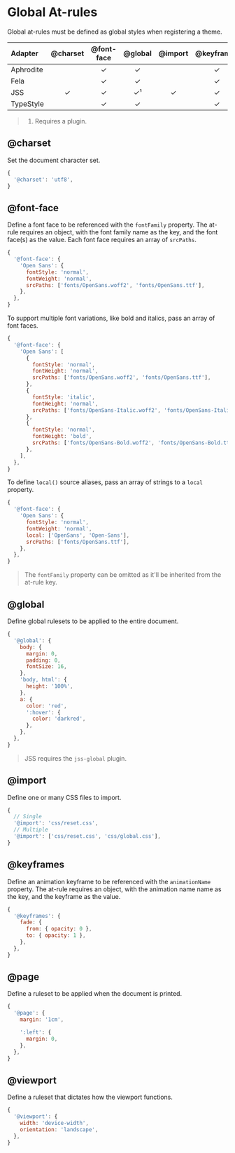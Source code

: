 # Global At-rules

Global at-rules must be defined as global styles when registering a theme.

| Adapter   | @charset | @font-face | @global | @import | @keyframes | @page | @viewport |
| :-------- | :------: | :--------: | :-----: | :-----: | :--------: | :---: | :-------: |
| Aphrodite |          |     ✓      |    ✓    |         |     ✓      |       |           |
| Fela      |          |     ✓      |    ✓    |         |     ✓      |       |           |
| JSS       |    ✓     |     ✓      |   ✓¹    |    ✓    |     ✓      |       |     ✓     |
| TypeStyle |          |     ✓      |    ✓    |         |     ✓      |       |           |

> 1. Requires a plugin.

## @charset

Set the document character set.

```javascript
{
  '@charset': 'utf8',
}
```

## @font-face

Define a font face to be referenced with the `fontFamily` property. The at-rule requires an object,
with the font family name as the key, and the font face(s) as the value. Each font face requires an
array of `srcPaths`.

```javascript
{
  '@font-face': {
    'Open Sans': {
      fontStyle: 'normal',
      fontWeight: 'normal',
      srcPaths: ['fonts/OpenSans.woff2', 'fonts/OpenSans.ttf'],
    },
  },
}
```

To support multiple font variations, like bold and italics, pass an array of font faces.

```javascript
{
  '@font-face': {
    'Open Sans': [
      {
        fontStyle: 'normal',
        fontWeight: 'normal',
        srcPaths: ['fonts/OpenSans.woff2', 'fonts/OpenSans.ttf'],
      },
      {
        fontStyle: 'italic',
        fontWeight: 'normal',
        srcPaths: ['fonts/OpenSans-Italic.woff2', 'fonts/OpenSans-Italic.ttf'],
      },
      {
        fontStyle: 'normal',
        fontWeight: 'bold',
        srcPaths: ['fonts/OpenSans-Bold.woff2', 'fonts/OpenSans-Bold.ttf'],
      },
    ],
  },
}
```

To define `local()` source aliases, pass an array of strings to a `local` property.

```javascript
{
  '@font-face': {
    'Open Sans': {
      fontStyle: 'normal',
      fontWeight: 'normal',
      local: ['OpenSans', 'Open-Sans'],
      srcPaths: ['fonts/OpenSans.ttf'],
    },
  },
}
```

> The `fontFamily` property can be omitted as it'll be inherited from the at-rule key.

## @global

Define global rulesets to be applied to the entire document.

```javascript
{
  '@global': {
    body: {
      margin: 0,
      padding: 0,
      fontSize: 16,
    },
    'body, html': {
      height: '100%',
    },
    a: {
      color: 'red',
      ':hover': {
        color: 'darkred',
      },
    },
  },
}
```

> JSS requires the `jss-global` plugin.

## @import

Define one or many CSS files to import.

```javascript
{
  // Single
  '@import': 'css/reset.css',
  // Multiple
  '@import': ['css/reset.css', 'css/global.css'],
}
```

## @keyframes

Define an animation keyframe to be referenced with the `animationName` property. The at-rule
requires an object, with the animation name name as the key, and the keyframe as the value.

```javascript
{
  '@keyframes': {
    fade: {
      from: { opacity: 0 },
      to: { opacity: 1 },
    },
  },
}
```

## @page

Define a ruleset to be applied when the document is printed.

```javascript
{
  '@page': {
    margin: '1cm',

    ':left': {
      margin: 0,
    },
  },
}
```

## @viewport

Define a ruleset that dictates how the viewport functions.

```javascript
{
  '@viewport': {
    width: 'device-width',
    orientation: 'landscape',
  },
}
```
